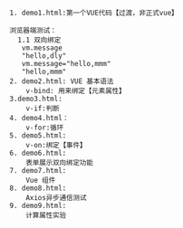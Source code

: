     
    1. demo1.html:第一个VUE代码【过渡，非正式vue】
    
    浏览器端测试：
      1.1 双向绑定
       vm.message
       "hello,dly"
       vm.message="hello,mmm"
       "hello,mmm"
    2. demo2.html: VUE 基本语法
        v-bind: 用来绑定【元素属性】
    3.demo3.html: 
        v-if:判断
    4. demo4.html：
        v-for:循环
    5. demo5.html:
        v-on:绑定【事件】
    6. demo6.html:
        表单展示双向绑定功能
    7. demo7.html:
        Vue 组件
    8. demo8.html:
        Axios异步通信测试
    9. demo9.html:
        计算属性实验